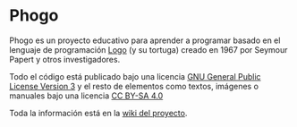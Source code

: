 # Phogo
Phogo es un proyecto educativo para aprender a programar basado en el lenguaje de programación [Logo](https://en.wikipedia.org/wiki/Logo_(programming_language)) (y su tortuga) creado en 1967 por Seymour Papert y otros investigadores.

Todo el código está publicado bajo una licencia [GNU General Public License Version 3](http://www.gnu.org/licenses/gpl-3.0.html) y el resto de elementos como textos, imágenes o manuales bajo una licencia [CC BY-SA 4.0](https://creativecommons.org/licenses/by-sa/4.0/)

Toda la información está en la [wiki del proyecto](https://github.com/CRM-UAM/Phogo/wiki).
